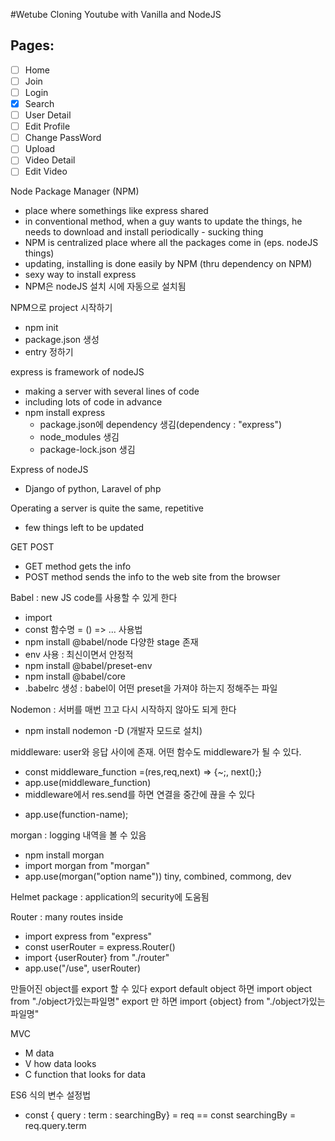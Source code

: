 #Wetube
Cloning Youtube with Vanilla and NodeJS

## Pages:

- [ ] Home
- [ ] Join
- [ ] Login
- [x] Search
- [ ] User Detail
- [ ] Edit Profile
- [ ] Change PassWord
- [ ] Upload
- [ ] Video Detail
- [ ] Edit Video

Node Package Manager (NPM)

- place where somethings like express shared
- in conventional method, when a guy wants to update the things,
  he needs to download and install periodically - sucking thing
- NPM is centralized place where all the packages come in (eps. nodeJS things)
- updating, installing is done easily by NPM (thru dependency on NPM)
- sexy way to install express
- NPM은 nodeJS 설치 시에 자동으로 설치됨

NPM으로 project 시작하기

- npm init
- package.json 생성
- entry 정하기

express is framework of nodeJS

- making a server with several lines of code
- including lots of code in advance
- npm install express
  - package.json에 dependency 생김(dependency : "express")
  - node_modules 생김
  - package-lock.json 생김

Express of nodeJS

- Django of python, Laravel of php

Operating a server is quite the same, repetitive

- few things left to be updated

GET POST

- GET method gets the info
- POST method sends the info to the web site from the browser

Babel : new JS code를 사용할 수 있게 한다

- import
- const 함수명 = () => ...
  사용법
- npm install @babel/node
  다양한 stage 존재
- env 사용 : 최신이면서 안정적
- npm install @babel/preset-env
- npm install @babel/core
- .babelrc 생성 : babel이 어떤 preset을 가져야 하는지 정해주는 파일

Nodemon : 서버를 매번 끄고 다시 시작하지 않아도 되게 한다

- npm install nodemon -D (개발자 모드로 설치)

middleware: user와 응답 사이에 존재. 어떤 함수도 middleware가 될 수 있다.

- const middleware_function =(res,req,next) => {~;, next();}
- app.use(middleware_function)
- middleware에서 res.send를 하면 연결을 중간에 끊을 수 있다

* app.use(function-name);

morgan : logging 내역을 볼 수 있음

- npm install morgan
- import morgan from "morgan"
- app.use(morgan("option name"))
  tiny, combined, commong, dev

Helmet package : application의 security에 도움됨

Router : many routes inside

- import express from "express"
- const userRouter = express.Router()
- import {userRouter} from "./router"
- app.use("/use", userRouter)

만들어진 object를 export 할 수 있다
export default object 하면 import object from "./object가있는파일명"
export 만 하면 import {object} from "./object가있는파일명"

MVC

- M data
- V how data looks
- C function that looks for data

ES6 식의 변수 설정법

- const { query : term : searchingBy} = req
  == const searchingBy = req.query.term
